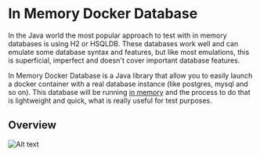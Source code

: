 # In Memory Docker Database


In the Java world the most popular approach to test with in memory databases is using H2 or HSQLDB. These databases work well and can emulate some database syntax and features, but like most emulations, this is superficial, imperfect and doesn't cover important database features.

In Memory Docker Database is a Java library that allow you to easily launch a docker container with a real database instance (like postgres, mysql and so on). This database will be running [in memory][1] and the process to do that is lightweight and quick, what is really useful for test purposes.

## Overview

![Alt text](https://cacoo.com/diagrams/KJIYGq2xh7iCL33h-D6350.png?t=2)


[1]: http://www.martinfowler.com/bliki/InMemoryTestDatabase.html
